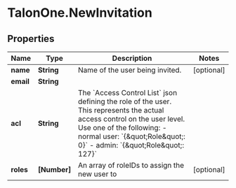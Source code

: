 # TalonOne.NewInvitation

## Properties

Name | Type | Description | Notes
------------ | ------------- | ------------- | -------------
**name** | **String** | Name of the user being invited. | [optional] 
**email** | **String** |  | 
**acl** | **String** | The &#x60;Access Control List&#x60; json defining the role of the user. This represents the actual access control on the user level. Use one of the following: - normal user: &#x60;{\&quot;Role\&quot;: 0}&#x60; - admin: &#x60;{\&quot;Role\&quot;: 127}&#x60;  | 
**roles** | **[Number]** | An array of roleIDs to assign the new user to | [optional] 


